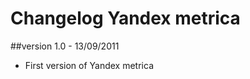 Changelog Yandex metrica
========================

##version 1.0 - 13/09/2011

* First version of Yandex metrica